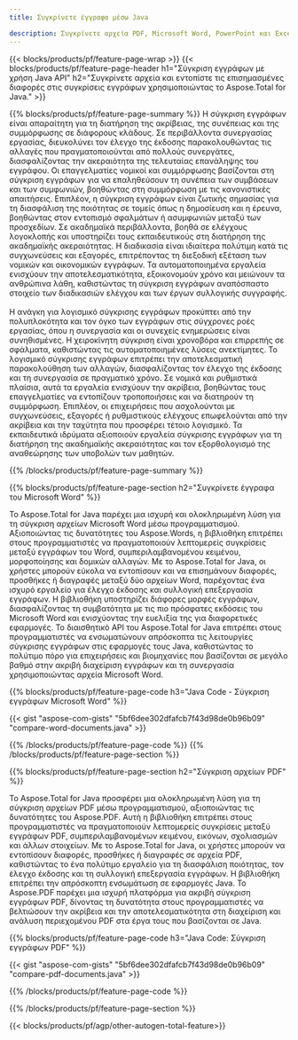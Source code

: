 ```yaml
---
title: Συγκρίνετε έγγραφα μέσω Java 

description: Συγκρίνετε αρχεία PDF, Microsoft Word, PowerPoint και Excel μέσω της εφαρμογής σας Java. Λάβετε τα επισημασμένα αποτελέσματα σύγκρισης.
---
```


{{< blocks/products/pf/feature-page-wrap >}}
{{< blocks/products/pf/feature-page-header h1="Σύγκριση εγγράφων με χρήση Java API" h2="Συγκρίνετε αρχεία και εντοπίστε τις επισημασμένες διαφορές στις συγκρίσεις εγγράφων χρησιμοποιώντας το Aspose.Total for Java." >}}

{{% blocks/products/pf/feature-page-summary %}}
Η σύγκριση εγγράφων είναι απαραίτητη για τη διατήρηση της ακρίβειας, της συνέπειας και της συμμόρφωσης σε διάφορους κλάδους. Σε περιβάλλοντα συνεργασίας εργασίας, διευκολύνει τον έλεγχο της έκδοσης παρακολουθώντας τις αλλαγές που πραγματοποιούνται από πολλούς συνεργάτες, διασφαλίζοντας την ακεραιότητα της τελευταίας επανάληψης του εγγράφου. Οι επαγγελματίες νομικοί και συμμόρφωσης βασίζονται στη σύγκριση εγγράφων για να επαληθεύσουν τη συνέπεια των συμβάσεων και των συμφωνιών, βοηθώντας στη συμμόρφωση με τις κανονιστικές απαιτήσεις. Επιπλέον, η σύγκριση εγγράφων είναι ζωτικής σημασίας για τη διασφάλιση της ποιότητας σε τομείς όπως η δημοσίευση και η έρευνα, βοηθώντας στον εντοπισμό σφαλμάτων ή ασυμφωνιών μεταξύ των προσχεδίων. Σε ακαδημαϊκά περιβάλλοντα, βοηθά σε ελέγχους λογοκλοπής και υποστηρίζει τους εκπαιδευτικούς στη διατήρηση της ακαδημαϊκής ακεραιότητας. Η διαδικασία είναι ιδιαίτερα πολύτιμη κατά τις συγχωνεύσεις και εξαγορές, επιτρέποντας τη διεξοδική εξέταση των νομικών και οικονομικών εγγράφων. Τα αυτοματοποιημένα εργαλεία ενισχύουν την αποτελεσματικότητα, εξοικονομούν χρόνο και μειώνουν τα ανθρώπινα λάθη, καθιστώντας τη σύγκριση εγγράφων αναπόσπαστο στοιχείο των διαδικασιών ελέγχου και των έργων συλλογικής συγγραφής.
<br /><br />
Η ανάγκη για λογισμικό σύγκρισης εγγράφων προκύπτει από την πολυπλοκότητα και τον όγκο των εγγράφων στις σύγχρονες ροές εργασίας, όπου η συνεργασία και οι συνεχείς ενημερώσεις είναι συνηθισμένες. Η χειροκίνητη σύγκριση είναι χρονοβόρα και επιρρεπής σε σφάλματα, καθιστώντας τις αυτοματοποιημένες λύσεις ανεκτίμητες. Το λογισμικό σύγκρισης εγγράφων επιτρέπει την αποτελεσματική παρακολούθηση των αλλαγών, διασφαλίζοντας τον έλεγχο της έκδοσης και τη συνεργασία σε πραγματικό χρόνο. Σε νομικά και ρυθμιστικά πλαίσια, αυτά τα εργαλεία ενισχύουν την ακρίβεια, βοηθώντας τους επαγγελματίες να εντοπίζουν τροποποιήσεις και να διατηρούν τη συμμόρφωση. Επιπλέον, οι επιχειρήσεις που ασχολούνται με συγχωνεύσεις, εξαγορές ή ρυθμιστικούς ελέγχους επωφελούνται από την ακρίβεια και την ταχύτητα που προσφέρει τέτοιο λογισμικό. Τα εκπαιδευτικά ιδρύματα αξιοποιούν εργαλεία σύγκρισης εγγράφων για τη διατήρηση της ακαδημαϊκής ακεραιότητας και τον εξορθολογισμό της αναθεώρησης των υποβολών των μαθητών.

{{% /blocks/products/pf/feature-page-summary  %}}

{{% blocks/products/pf/feature-page-section  h2="Συγκρίνετε έγγραφα του Microsoft Word" %}}

Το Aspose.Total for Java παρέχει μια ισχυρή και ολοκληρωμένη λύση για τη σύγκριση αρχείων Microsoft Word μέσω προγραμματισμού. Αξιοποιώντας τις δυνατότητες του Aspose.Words, η βιβλιοθήκη επιτρέπει στους προγραμματιστές να πραγματοποιούν λεπτομερείς συγκρίσεις μεταξύ εγγράφων του Word, συμπεριλαμβανομένου κειμένου, μορφοποίησης και δομικών αλλαγών. Με το Aspose.Total for Java, οι χρήστες μπορούν εύκολα να εντοπίσουν και να επισημάνουν διαφορές, προσθήκες ή διαγραφές μεταξύ δύο αρχείων Word, παρέχοντας ένα ισχυρό εργαλείο για έλεγχο έκδοσης και συλλογική επεξεργασία εγγράφων. Η βιβλιοθήκη υποστηρίζει διάφορες μορφές εγγράφων, διασφαλίζοντας τη συμβατότητα με τις πιο πρόσφατες εκδόσεις του Microsoft Word και ενισχύοντας την ευελιξία της για διαφορετικές εφαρμογές. Το διαισθητικό API του Aspose.Total for Java επιτρέπει στους προγραμματιστές να ενσωματώνουν απρόσκοπτα τις λειτουργίες σύγκρισης εγγράφων στις εφαρμογές τους Java, καθιστώντας το πολύτιμο πόρο για επιχειρήσεις και βιομηχανίες που βασίζονται σε μεγάλο βαθμό στην ακριβή διαχείριση εγγράφων και τη συνεργασία χρησιμοποιώντας αρχεία Microsoft Word.

{{% blocks/products/pf/feature-page-code h3="Java Code - Σύγκριση εγγράφων Microsoft Word" %}}

{{< gist "aspose-com-gists" "5bf6dee302dfafcb7f43d98de0b96b09" "compare-word-documents.java" >}}

{{% /blocks/products/pf/feature-page-code  %}}
{{% /blocks/products/pf/feature-page-section %}}

{{% blocks/products/pf/feature-page-section  h2="Σύγκριση αρχείων PDF" %}}

Το Aspose.Total for Java προσφέρει μια ολοκληρωμένη λύση για τη σύγκριση αρχείων PDF μέσω προγραμματισμού, αξιοποιώντας τις δυνατότητες του Aspose.PDF. Αυτή η βιβλιοθήκη επιτρέπει στους προγραμματιστές να πραγματοποιούν λεπτομερείς συγκρίσεις μεταξύ εγγράφων PDF, συμπεριλαμβανομένων κειμένου, εικόνων, σχολιασμών και άλλων στοιχείων. Με το Aspose.Total for Java, οι χρήστες μπορούν να εντοπίσουν διαφορές, προσθήκες ή διαγραφές σε αρχεία PDF, καθιστώντας το ένα πολύτιμο εργαλείο για τη διασφάλιση ποιότητας, τον έλεγχο έκδοσης και τη συλλογική επεξεργασία εγγράφων. Η βιβλιοθήκη επιτρέπει την απρόσκοπτη ενσωμάτωση σε εφαρμογές Java. Το Aspose.PDF παρέχει μια ισχυρή πλατφόρμα για ακριβή σύγκριση εγγράφων PDF, δίνοντας τη δυνατότητα στους προγραμματιστές να βελτιώσουν την ακρίβεια και την αποτελεσματικότητα στη διαχείριση και ανάλυση περιεχομένου PDF στα έργα τους που βασίζονται σε Java.

{{% blocks/products/pf/feature-page-code h3="Java Code: Σύγκριση εγγράφων PDF" %}}

{{< gist "aspose-com-gists" "5bf6dee302dfafcb7f43d98de0b96b09" "compare-pdf-documents.java" >}}

{{% /blocks/products/pf/feature-page-code  %}}

{{% /blocks/products/pf/feature-page-section %}}

{{< blocks/products/pf/agp/other-autogen-total-feature>}}